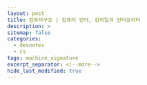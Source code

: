 ```yaml
---
layout: post
title: 컴퓨터구조 | 컴퓨터 언어, 컴파일과 인터프리터
description: >
sitemap: false
categories: 
  - devnotes
  - cs
tags: machine_signature
excerpt_separator: <!--more-->
hide_last_modified: true
---
```

